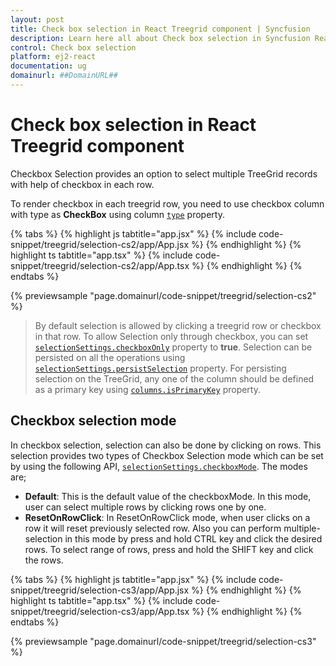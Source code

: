 ```yaml
---
layout: post
title: Check box selection in React Treegrid component | Syncfusion
description: Learn here all about Check box selection in Syncfusion React Treegrid component of Syncfusion Essential JS 2 and more.
control: Check box selection 
platform: ej2-react
documentation: ug
domainurl: ##DomainURL##
---
```


# Check box selection in React Treegrid component

Checkbox Selection provides an option to select multiple TreeGrid records with help of checkbox in each row.

To render checkbox in each treegrid row, you need to use checkbox column with type as **CheckBox** using column [`type`](https://ej2.syncfusion.com/react/documentation/api/treegrid/column/#type) property.

{% tabs %}
{% highlight js tabtitle="app.jsx" %}
{% include code-snippet/treegrid/selection-cs2/app/App.jsx %}
{% endhighlight %}
{% highlight ts tabtitle="app.tsx" %}
{% include code-snippet/treegrid/selection-cs2/app/App.tsx %}
{% endhighlight %}
{% endtabs %}

 {% previewsample "page.domainurl/code-snippet/treegrid/selection-cs2" %}

> By default selection is allowed by clicking a treegrid row or checkbox in that row. To allow Selection only through checkbox, you can set
[`selectionSettings.checkboxOnly`](https://ej2.syncfusion.com/react/documentation/api/treegrid/selectionSettings/#checkboxonly) property to **true**.
> Selection can be persisted on all the operations
using [`selectionSettings.persistSelection`](https://ej2.syncfusion.com/react/documentation/api/treegrid/selectionSettings/#persistselection) property.
For persisting selection on the TreeGrid, any one of the column should be defined as a primary key using [`columns.isPrimaryKey`](https://ej2.syncfusion.com/react/documentation/api/treegrid/column/#isprimarykey) property.

## Checkbox selection mode

In checkbox selection, selection can also be done by clicking on rows. This selection provides two types of Checkbox Selection mode which can be set by using the following API, [`selectionSettings.checkboxMode`](https://ej2.syncfusion.com/react/documentation/api/treegrid/selectionSettings/#checkboxmode). The modes are;

* **Default**: This is the default value of the checkboxMode. In this mode, user can select multiple rows by clicking rows one by one.
* **ResetOnRowClick**: In ResetOnRowClick mode, when user clicks on a row it will reset previously selected row. Also you can perform multiple-selection in this mode by press and hold CTRL key and click the desired rows. To select range of rows, press and hold the SHIFT key and click the rows.

{% tabs %}
{% highlight js tabtitle="app.jsx" %}
{% include code-snippet/treegrid/selection-cs3/app/App.jsx %}
{% endhighlight %}
{% highlight ts tabtitle="app.tsx" %}
{% include code-snippet/treegrid/selection-cs3/app/App.tsx %}
{% endhighlight %}
{% endtabs %}

 {% previewsample "page.domainurl/code-snippet/treegrid/selection-cs3" %}